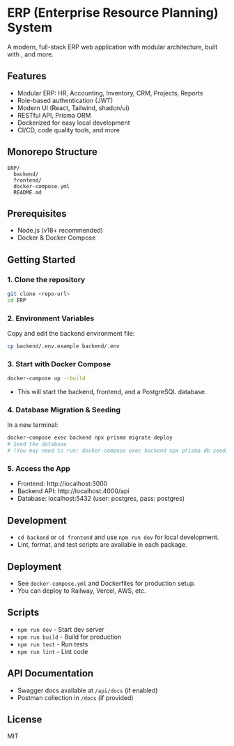 # ERP (Enterprise Resource Planning) System

A modern, full-stack ERP web application with modular architecture, built with , and more.

## Features
- Modular ERP: HR, Accounting, Inventory, CRM, Projects, Reports
- Role-based authentication (JWT)
- Modern UI (React, Tailwind, shadcn/ui)
- RESTful API, Prisma ORM
- Dockerized for easy local development
- CI/CD, code quality tools, and more

## Monorepo Structure
```
ERP/
  backend/
  frontend/
  docker-compose.yml
  README.md
```

## Prerequisites
- Node.js (v18+ recommended)
- Docker & Docker Compose

## Getting Started

### 1. Clone the repository
```sh
git clone <repo-url>
cd ERP
```

### 2. Environment Variables
Copy and edit the backend environment file:
```sh
cp backend/.env.example backend/.env
```

### 3. Start with Docker Compose
```sh
docker-compose up --build
```
- This will start the backend, frontend, and a PostgreSQL database.

### 4. Database Migration & Seeding
In a new terminal:
```sh
docker-compose exec backend npx prisma migrate deploy
# Seed the database
# (You may need to run: docker-compose exec backend npx prisma db seed)
```

### 5. Access the App
- Frontend: http://localhost:3000
- Backend API: http://localhost:4000/api
- Database: localhost:5432 (user: postgres, pass: postgres)

## Development
- `cd backend` or `cd frontend` and use `npm run dev` for local development.
- Lint, format, and test scripts are available in each package.

## Deployment
- See `docker-compose.yml` and Dockerfiles for production setup.
- You can deploy to Railway, Vercel, AWS, etc.

## Scripts
- `npm run dev` - Start dev server
- `npm run build` - Build for production
- `npm run test` - Run tests
- `npm run lint` - Lint code

## API Documentation
- Swagger docs available at `/api/docs` (if enabled)
- Postman collection in `/docs` (if provided)

## License
MIT 